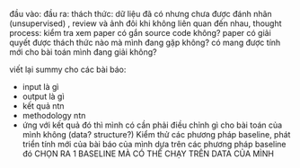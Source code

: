 
đầu vào:
đầu ra:
thách thức: dữ liệu đã có nhưng chưa được đánh nhãn (unsupervised) , review và ảnh đôi khi không liên quan đến nhau, 
thought process: kiểm tra xem paper có gắn source code không? paper có giải quyết được thách thức nào mà mình đang gặp không? có mang được tính mới cho bài toán mình đang giải không? 

viết lại summy cho các bài báo: 
- input là gì
- output là gì
- kết quả ntn
- methodology ntn
- ứng với kết quả đó thì mình có cần phải điều chỉnh gì cho bài toán của mình không (data? structure?)
Kiểm thử các phương pháp baseline, phát triển tính mới của bài báo của mình dựa trên các phương pháp baseline đó 
CHỌN RA 1 BASELINE MÀ CÓ THỂ CHẠY TRÊN DATA CỦA MÌNH 